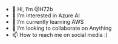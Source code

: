 - 👋 Hi, I’m @H72b
- 👀 I’m interested in Azure AI 
- 🌱 I’m currently learning AWS
- 💞️ I’m looking to collaborate on Anything
- 📫 How to reach me on social media :)

<!---
H72b/H72b is a ✨ special ✨ repository because its `README.md` (this file) appears on your GitHub profile.
You can click the Preview link to take a look at your changes.
--->
